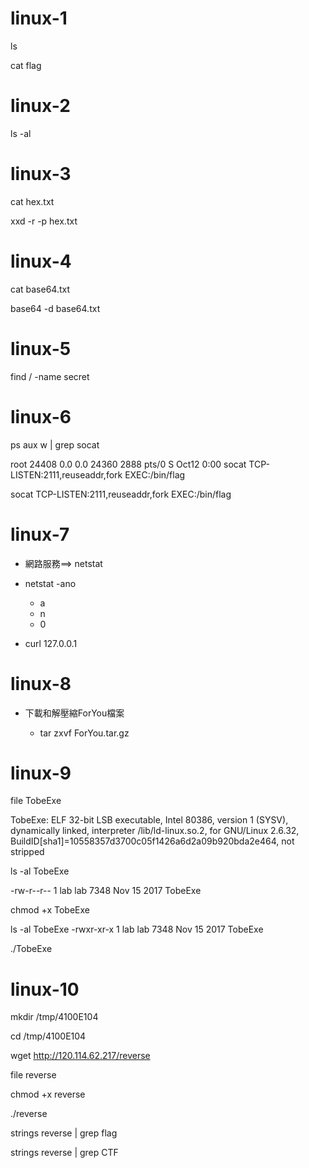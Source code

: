 
# linux-1
ls

cat flag
 
# linux-2

ls -al

# linux-3

cat hex.txt

xxd -r -p hex.txt

# linux-4

cat base64.txt

base64 -d base64.txt

# linux-5

find / -name secret

# linux-6


ps aux w | grep socat


root       24408  0.0  0.0  24360  2888 pts/0    S    Oct12   0:00 socat TCP-LISTEN:2111,reuseaddr,fork EXEC:/bin/flag


socat  TCP-LISTEN:2111,reuseaddr,fork EXEC:/bin/flag


# linux-7

- 網路服務==>  netstat
 
- netstat -ano
  - a
  - n
  - 0
- curl 127.0.0.1

# linux-8

- 下載和解壓縮ForYou檔案

  - tar zxvf ForYou.tar.gz


# linux-9

file TobeExe

TobeExe: ELF 32-bit LSB executable, Intel 80386, version 1 (SYSV), dynamically linked, 
interpreter /lib/ld-linux.so.2, for GNU/Linux 2.6.32, BuildID[sha1]=10558357d3700c05f1426a6d2a09b920bda2e464, not stripped


ls -al TobeExe

-rw-r--r-- 1 lab lab 7348 Nov 15  2017 TobeExe

chmod +x TobeExe


ls -al TobeExe
-rwxr-xr-x 1 lab lab 7348 Nov 15  2017 TobeExe


./TobeExe
# linux-10

mkdir /tmp/4100E104

cd /tmp/4100E104

wget http://120.114.62.217/reverse

file reverse

chmod +x reverse

./reverse

strings reverse | grep flag

strings reverse | grep CTF
